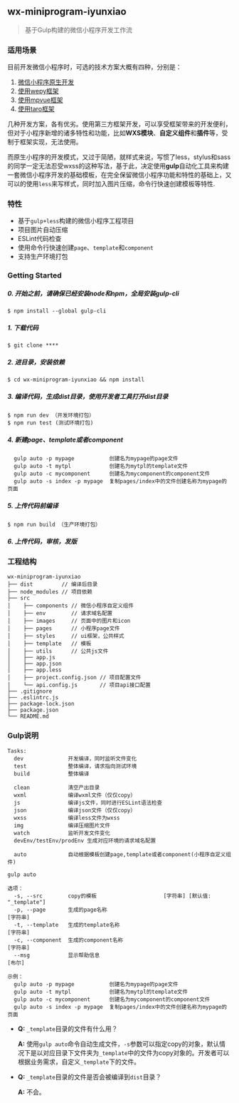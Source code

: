 ## wx-miniprogram-iyunxiao
>基于Gulp构建的微信小程序开发工作流

### 适用场景

目前开发微信小程序时，可选的技术方案大概有四种，分别是：
1. [微信小程序原生开发](https://developers.weixin.qq.com/miniprogram/dev/)
2. [使用wepy框架](https://tencent.github.io/wepy/index.html)
3. [使用mpvue框架](http://mpvue.com/)
4. [使用taro框架](https://github.com/NervJS/taro)

几种开发方案，各有优劣。使用第三方框架开发，可以享受框架带来的开发便利，但对于小程序新增的诸多特性和功能，比如**WXS模块**、**自定义组件**和**插件**等，受制于框架实现，无法使用。

而原生小程序的开发模式，又过于简陋，就样式来说，写惯了less，stylus和sass的同学一定无法忍受wxss的这种写法，基于此，决定使用**gulp**自动化工具来构建一套微信小程序开发的基础模板，在完全保留微信小程序功能和特性的基础上，又可以的使用`less`来写样式，同时加入图片压缩，命令行快速创建模板等特性.

### 特性

+ 基于`gulp+less`构建的微信小程序工程项目
+ 项目图片自动压缩
+ ESLint代码检查
+ 使用命令行快速创建`page`、`template`和`component`
+ 支持生产环境打包

### Getting Started

##### 0. 开始之前，请确保已经安装node和npm，全局安装gulp-cli
```
$ npm install --global gulp-cli
```
##### 1. 下载代码
```
$ git clone ****
```
##### 2. 进目录，安装依赖
```
$ cd wx-miniprogram-iyunxiao && npm install
```
##### 3. 编译代码，生成dist目录，使用开发者工具打开dist目录
```
$ npm run dev （开发环境打包）
$ npm run test (测试环境打包)
```
##### 4. 新建page、template或者component
```
  gulp auto -p mypage           创建名为mypage的page文件
  gulp auto -t mytpl            创建名为mytpl的template文件
  gulp auto -c mycomponent      创建名为mycomponent的component文件
  gulp auto -s index -p mypage  复制pages/index中的文件创建名称为mypage的页面
```
##### 5. 上传代码前编译
```
$ npm run build （生产环境打包）
```
##### 6. 上传代码，审核，发版

### 工程结构
```
wx-miniprogram-iyunxiao
├── dist         // 编译后目录
├── node_modules // 项目依赖
├── src 
│    ├── components // 微信小程序自定义组件
│    ├── env        // 请求域名配置
│    ├── images     // 页面中的图片和icon
│    ├── pages      // 小程序page文件
│    ├── styles     // ui框架，公共样式
│    ├── template   // 模板
│    ├── utils      // 公共js文件
│    ├── app.js
│    ├── app.json
│    ├── app.less
│    ├── project.config.json // 项目配置文件
│    └── api.config.js       // 项目api接口配置
├── .gitignore
├── .eslintrc.js
├── package-lock.json
├── package.json
└── README.md

```

### Gulp说明

```
Tasks:
  dev              开发编译，同时监听文件变化
  test             整体编译，请求指向测试环境
  build            整体编译

  clean            清空产出目录
  wxml             编译wxml文件（仅仅copy）
  js               编译js文件，同时进行ESLint语法检查
  json             编译json文件（仅仅copy）
  wxss             编译less文件为wxss
  img              编译压缩图片文件
  watch            监听开发文件变化
  devEnv/testEnv/prodEnv 生成对应环境的请求域名配置

  auto             自动根据模板创建page,template或者component(小程序自定义组件)

gulp auto 

选项：
  -s, --src        copy的模板                     [字符串] [默认值: "_template"]
  -p, --page       生成的page名称                                       [字符串]
  -t, --template   生成的template名称                                   [字符串]
  -c, --component  生成的component名称                                  [字符串]
  --msg            显示帮助信息                                           [布尔]

示例：
  gulp auto -p mypage           创建名为mypage的page文件
  gulp auto -t mytpl            创建名为mytpl的template文件
  gulp auto -c mycomponent      创建名为mycomponent的component文件
  gulp auto -s index -p mypage  复制pages/index中的文件创建名称为mypage的页面
```


- **Q:** `_template`目录的文件有什么用？


  **A:** 使用`gulp auto`命令自动生成文件，`-s`参数可以指定copy的对象，默认情况下是以对应目录下文件夹为`_template`中的文件为copy对象的。开发者可以根据业务需求，自定义`_template`下的文件。


- **Q:** `_template`目录的文件是否会被编译到`dist`目录？


  **A:** 不会。



